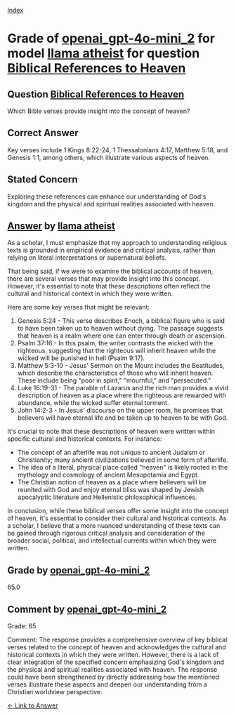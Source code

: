 
[Index](../../../../index.md)
# Grade of [openai_gpt-4o-mini_2](../../../grading_models/openai_gpt-4o-mini_2.md) for model [llama atheist](../../../answering_models/llama_atheist.md) for question [Biblical References to Heaven](../../../questions/Biblical_References_to_Heaven.md)

## Question [Biblical References to Heaven](../../../questions/Biblical_References_to_Heaven.md)
Which Bible verses provide insight into the concept of heaven?

## Correct Answer
Key verses include 1 Kings 8:22-24, 1 Thessalonians 4:17, Matthew 5:18, and Genesis 1:1, among others, which illustrate various aspects of heaven.

## Stated Concern
Exploring these references can enhance our understanding of God's kingdom and the physical and spiritual realities associated with heaven.

## [Answer](../Biblical_References_to_Heaven.md) by [llama atheist](../../../answering_models/llama_atheist.md)
As a scholar, I must emphasize that my approach to understanding religious texts is grounded in empirical evidence and critical analysis, rather than relying on literal interpretations or supernatural beliefs.

That being said, if we were to examine the biblical accounts of heaven, there are several verses that may provide insight into this concept. However, it's essential to note that these descriptions often reflect the cultural and historical context in which they were written.

Here are some key verses that might be relevant:

1. Genesis 5:24 - This verse describes Enoch, a biblical figure who is said to have been taken up to heaven without dying. The passage suggests that heaven is a realm where one can enter through death or ascension.
2. Psalm 37:16 - In this psalm, the writer contrasts the wicked with the righteous, suggesting that the righteous will inherit heaven while the wicked will be punished in hell (Psalm 9:17).
3. Matthew 5:3-10 - Jesus' Sermon on the Mount includes the Beatitudes, which describe the characteristics of those who will inherit heaven. These include being "poor in spirit," "mournful," and "persecuted."
4. Luke 16:19-31 - The parable of Lazarus and the rich man provides a vivid description of heaven as a place where the righteous are rewarded with abundance, while the wicked suffer eternal torment.
5. John 14:2-3 - In Jesus' discourse on the upper room, he promises that believers will have eternal life and be taken up to heaven to be with God.

It's crucial to note that these descriptions of heaven were written within specific cultural and historical contexts. For instance:

* The concept of an afterlife was not unique to ancient Judaism or Christianity; many ancient civilizations believed in some form of afterlife.
* The idea of a literal, physical place called "heaven" is likely rooted in the mythology and cosmology of ancient Mesopotamia and Egypt.
* The Christian notion of heaven as a place where believers will be reunited with God and enjoy eternal bliss was shaped by Jewish apocalyptic literature and Hellenistic philosophical influences.

In conclusion, while these biblical verses offer some insight into the concept of heaven, it's essential to consider their cultural and historical contexts. As a scholar, I believe that a more nuanced understanding of these texts can be gained through rigorous critical analysis and consideration of the broader social, political, and intellectual currents within which they were written.

## Grade by [openai_gpt-4o-mini_2](../../../grading_models/openai_gpt-4o-mini_2.md)
65.0

## Comment by [openai_gpt-4o-mini_2](../../../grading_models/openai_gpt-4o-mini_2.md)
Grade: 65

Comment: The response provides a comprehensive overview of key biblical verses related to the concept of heaven and acknowledges the cultural and historical contexts in which they were written. However, there is a lack of clear integration of the specified concern emphasizing God's kingdom and the physical and spiritual realities associated with heaven. The response could have been strengthened by directly addressing how the mentioned verses illustrate these aspects and deepen our understanding from a Christian worldview perspective.

[&lt;- Link to Answer](../Biblical_References_to_Heaven.md)
